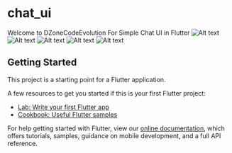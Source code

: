 # chat_ui

Welcome to DZoneCodeEvolution For Simple Chat UI in Flutter
![Alt text](/../<Flutter_Chat_UI>/Flutter_Chat_UI/screenshort/to/screen1.jpeg?raw=true "Screen 1")
![Alt text](/../<Flutter_Chat_UI>/Flutter_Chat_UI/screenshort/to/screen2.jpeg?raw=true "Screen 2")
![Alt text](/../<Flutter_Chat_UI>/Flutter_Chat_UI/screenshort/to/screen3.jpeg?raw=true "Screen 3")
![Alt text](/../<Flutter_Chat_UI>/Flutter_Chat_UI/screenshort/to/screen4.jpeg?raw=true "Screen 4")
![Alt text](/../<Flutter_Chat_UI>/Flutter_Chat_UI/screenshort/to/screen5.jpeg?raw=true "Screen 5")
## Getting Started

This project is a starting point for a Flutter application.

A few resources to get you started if this is your first Flutter project:

- [Lab: Write your first Flutter app](https://flutter.dev/docs/get-started/codelab)
- [Cookbook: Useful Flutter samples](https://flutter.dev/docs/cookbook)

For help getting started with Flutter, view our
[online documentation](https://flutter.dev/docs), which offers tutorials,
samples, guidance on mobile development, and a full API reference.
